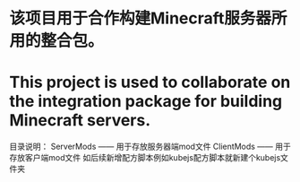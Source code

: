 # 该项目用于合作构建Minecraft服务器所用的整合包。
# This project is used to collaborate on the integration package for building Minecraft servers.
目录说明：
ServerMods —— 用于存放服务器端mod文件
ClientMods —— 用于存放客户端mod文件
如后续新增配方脚本例如kubejs配方脚本就新建个kubejs文件夹
